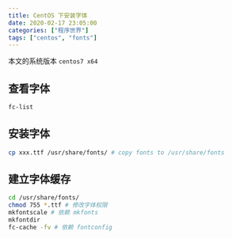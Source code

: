 ```yaml
---
title: CentOS 下安装字体
date: 2020-02-17 23:05:00
categories: ["程序世界"]
tags: ["centos", "fonts"]
---
```

本文的系统版本 `centos7 x64`

## 查看字体

```bash
fc-list
```

## 安装字体

```bash
cp xxx.ttf /usr/share/fonts/ # copy fonts to /usr/share/fonts
```

## 建立字体缓存

```bash
cd /usr/share/fonts/
chmod 755 *.ttf # 修改字体权限
mkfontscale # 依赖 mkfonts
mkfontdir
fc-cache -fv # 依赖 fontconfig
```

